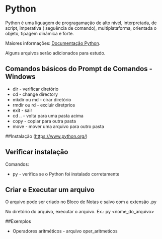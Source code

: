 # Python

Python é uma liguagem de progragamação de alto nível, interpretada, de script, imperativa ( seguência de comando), multiplataforma, orientada o objeto, tipagem dinâmica e forte.

Maiores informações: [Documentação Python](https://www.python.org/).

Alguns arquivos serão adicionados para estudo.

## Comandos básicos do Prompt de Comandos - Windows

* dir - verificar diretório
* cd - change directory
* mkdir ou md - cirar diretório
* rmdir ou rd - excluir diretprios
* exit - sair 
* cd .. - volta para uma pasta acima
* copy - copiar para outra pasta
* move - mover uma arquivo para outro pasta


##Instalação
(https://www.python.org/)

## Verificar instalação

Comandos: 
* py - verifica se o Python foi instalado corretamente

## Criar e Executar um arquivo
 O arquivo pode ser criado no Bloco de Notas e salvo com a extensão .py
 
No diretório do arquivo, executar o arquivo.
Ex.: py <nome_do_arquivo>

##Exemplos
* Operadores aritméticos - arquivo oper_aritmeticos





